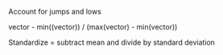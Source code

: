 ---
---

Account for jumps and lows

vector - min((vector)) / (max(vector) - min(vector))

Standardize = subtract mean and divide by standard deviation
